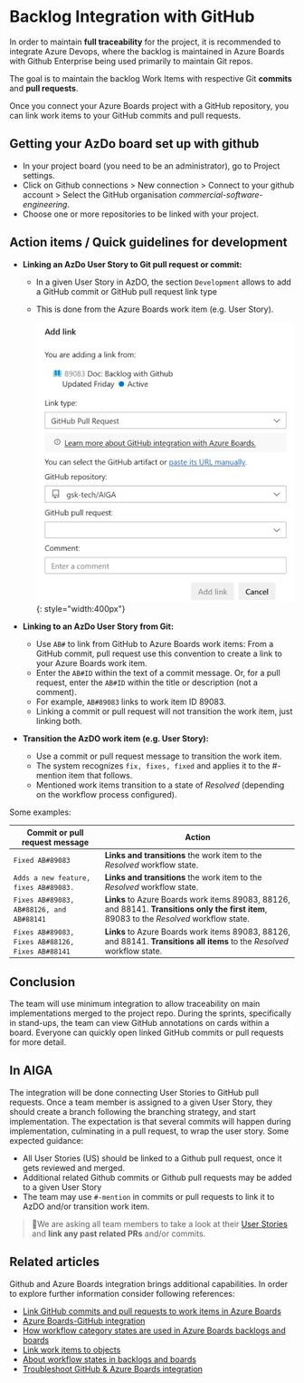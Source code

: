 # Backlog Integration with GitHub

In order to maintain **full traceability** for the project, it is recommended to integrate Azure Devops, where the backlog is maintained in Azure Boards with Github Enterprise being used primarily to maintain Git repos.

The goal is to maintain the backlog Work Items with respective Git **commits** and **pull requests**.

Once you connect your Azure Boards project with a GitHub repository, you can link work items to your GitHub commits and pull requests.

## Getting your AzDo board set up with github

- In your project board (you need to be an administrator), go to Project settings.
- Click on Github connections > New connection > Connect to your github account > Select the GitHub organisation *commercial-software-engineering*.
- Choose one or more repositories to be linked with your project.

## Action items / Quick guidelines for development

- **Linking an AzDo User Story to Git pull request or commit:**
  - In a given User Story in AzDO, the section `Development` allows to add a GitHub commit or GitHub pull request link type
  - This is done from the Azure Boards work item (e.g. User Story).

    ![Add link to a Github Pull Request or commmit](../assets/link-gh-pull-request.png){: style="width:400px"}

- **Linking to an AzDo User Story from Git:**
  - Use `AB#` to link from GitHub to Azure Boards work items: From a GitHub commit, pull request use this convention to create a link to your Azure Boards work item.
  - Enter the `AB#ID` within the text of a commit message. Or, for a pull request, enter the `AB#ID` within the title or description (not a comment).
  - For example, `AB#89083` links to work item ID 89083.
  - Linking a commit or pull request will not transition the work item, just linking both.

- **Transition the AzDO work item (e.g. User Story):**
  - Use a commit or pull request message to transition the work item.
  - The system recognizes `fix, fixes, fixed` and applies it to the #-mention item that follows.
  - Mentioned work items transition to a state of *Resolved* (depending on the workflow process configured).

Some examples:

| Commit or pull request message | Action |
| --- | --- |
| `Fixed AB#89083` | **Links and transitions** the work item to the *Resolved* workflow state. |
| `Adds a new feature, fixes AB#89083.` | **Links and transitions** the work item to the *Resolved* workflow state. |
| `Fixes AB#89083, AB#88126, and AB#88141` | **Links** to Azure Boards work items 89083, 88126, and 88141. **Transitions only the first item**, 89083 to the *Resolved* workflow state.|
| `Fixes AB#89083, Fixes AB#88126, Fixes AB#88141` | **Links** to Azure Boards work items 89083, 88126, and 88141. **Transitions all items** to the *Resolved* workflow state. |

## Conclusion

The team will use minimum integration to allow traceability on main implementations merged to the project repo. During the sprints, specifically in stand-ups, the team can view GitHub annotations on cards within a board. Everyone can quickly open linked GitHub commits or pull requests for more detail.

## In AIGA

The integration will be done connecting User Stories to GitHub pull requests. Once a team member is assigned to a given User Story, they should create a branch following the branching strategy, and start implementation. The expectation is that several commits will happen during implementation, culminating in a pull request, to wrap the user story. Some expected guidance:

- All User Stories (US) should be linked to a Github pull request, once it gets reviewed and merged.
- Additional related Github commits or Github pull requests may be added to a given User Story
- The team may use `#-mention` in commits or pull requests to link it to AzDO and/or transition work item.

> 📢We are asking all team members to take a look at their [User Stories](https://dev.azure.com/DevOps-Vx/AIGA/_backlogs/backlog/AIGA%20Team/Stories) and **link any past related PRs** and/or commits.

## Related articles

Github and Azure Boards integration brings additional capabilities. In order to explore further information consider following references:

- [Link GitHub commits and pull requests to work items in Azure Boards](https://learn.microsoft.com/en-us/azure/devops/boards/github/link-to-from-github?view=azure-devops)
- [Azure Boards-GitHub integration](https://learn.microsoft.com/en-us/azure/devops/boards/github/?view=azure-devops)
- [How workflow category states are used in Azure Boards backlogs and boards](https://learn.microsoft.com/en-us/azure/devops/boards/work-items/workflow-and-state-categories?view=azure-devops)
- [Link work items to objects](https://learn.microsoft.com/en-us/azure/devops/boards/backlogs/add-link?view=azure-devops)
- [About workflow states in backlogs and boards](https://learn.microsoft.com/en-us/azure/devops/boards/work-items/workflow-and-state-categories?view=azure-devops&tabs=agile-process)
- [Troubleshoot GitHub & Azure Boards integration](https://learn.microsoft.com/en-us/azure/devops/boards/github/troubleshoot-github-connection?view=azure-devops)
